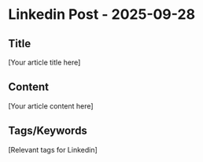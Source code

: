 # Linkedin Post - 2025-09-28

## Title
[Your article title here]

## Content
[Your article content here]

## Tags/Keywords
[Relevant tags for Linkedin]

